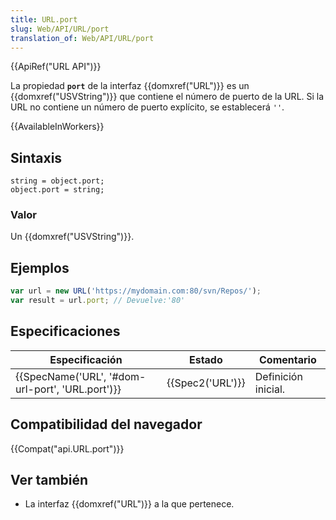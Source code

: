```yaml
---
title: URL.port
slug: Web/API/URL/port
translation_of: Web/API/URL/port
---
```


{{ApiRef("URL API")}}

La propiedad **`port`** de la interfaz {{domxref("URL")}} es un {{domxref("USVString")}} que contiene el número de puerto de la URL. Si la URL no contiene un número de puerto explícito, se establecerá `''`.

{{AvailableInWorkers}}

## Sintaxis

```
string = object.port;
object.port = string;
```

### Valor

Un {{domxref("USVString")}}.

## Ejemplos

```js
var url = new URL('https://mydomain.com:80/svn/Repos/');
var result = url.port; // Devuelve:'80'
```

## Especificaciones

| Especificación                                                   | Estado               | Comentario          |
| ---------------------------------------------------------------- | -------------------- | ------------------- |
| {{SpecName('URL', '#dom-url-port', 'URL.port')}} | {{Spec2('URL')}} | Definición inicial. |

## Compatibilidad del navegador

{{Compat("api.URL.port")}}

## Ver también

- La interfaz {{domxref("URL")}} a la que pertenece.
